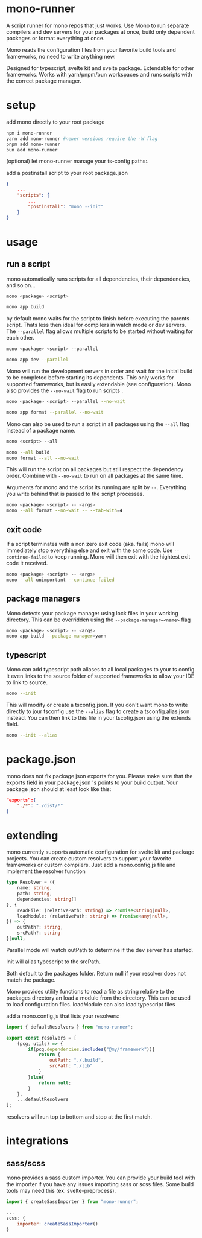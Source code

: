 # mono-runner

A script runner for mono repos that just works. Use Mono to run separate compilers and dev servers for your packages at once, build only dependent packages or format everything at once. 

Mono reads the configuration files from your favorite build tools and frameworks, no need to write anything new.

Designed for typescript, svelte kit and svelte package. Extendable for other frameworks. Works with yarn/pnpm/bun workspaces and runs scripts with the correct package manager. 

# setup
add mono directly to your root package

```bash
npm i mono-runner
yarn add mono-runner #newer versions require the -W flag
pnpm add mono-runner
bun add mono-runner
```

(optional) let mono-runner manage your ts-config paths:.

add a postinstall script to your root package.json

```json
{
  	...
  	"scripts": {
    	...
    	"postinstall": "mono --init"
	}
}
```


# usage

## run a script

mono automatically runs scripts for all dependencies, their dependencies, and so on...

```bash
mono <package> <script>

mono app build
```
by default mono waits for the script to finish before executing the parents script. Thats less then ideal for compilers in watch mode or dev servers. The ```--parallel``` flag allows multiple scripts to be started without waiting for each other.

```bash
mono <package> <script> --parallel

mono app dev --parallel
```
Mono will run the development servers in order and wait for the initial build to be completed before starting its dependents. This only works for supported frameworks, but is easily extendable (see configuration). Mono also provides the ```--no-wait``` flag to run scripts .

```bash
mono <package> <script> --parallel --no-wait

mono app format --parallel --no-wait
```

Mono can also be used to run a script in all packages using the ```--all``` flag instead of a package name.

```bash
mono <script> --all

mono --all build
mono format --all --no-wait
```

This will run the script on all packages but still respect the dependency order. Combine with ```--no-wait``` to run on all packages at the same time.

Arguments for mono and the script its running are split by ```--```. Everything you write behind that is passed to the script processes.
```bash
mono <package> <script> -- <args>
mono --all format --no-wait -- --tab-with=4
```

## exit code

If a script terminates with a non zero exit code (aka. fails) mono will immediately stop everything else and exit with the same code. Use ```--continue-failed``` to keep running. Mono will then exit with the hightest exit code it received.

```bash
mono <package> <script> -- <args>
mono --all unimportant --continue-failed
```

## package managers

Mono detects your package manager using lock files in your working directory. This can be overridden using the ```--package-manager=<name>``` flag

```bash
mono <package> <script> -- <args>
mono app build --package-manager=yarn
```

## typescript
Mono can add typescript path aliases to all local packages to your ts config. It even links to the source folder of supported frameworks to allow your IDE to link to source.

```bash
mono --init
```
This will modify or create a tsconfig.json. If you don't want mono to write directly to jour tsconfig use the ```--alias``` flag to create a tsconfig.alias.json instead. You can then link to this file in your tscofig.json using the extends field.

```bash
mono --init --alias
```

# package.json

mono does not fix package json exports for you. Please make sure that the exports field in your package.json 's points to your build output. Your package json should at least look like this:
```json
"exports":{
	"./*": "./dist/*"
}
```


# extending
mono currently supports automatic configuration for svelte kit and package projects. You can create custom resolvers to support your favorite frameworks or custom compilers. Just add a mono.config.js file and implement the resolver function
```typescript
type Resolver = ({
	name: string,
	path: string,
	dependencies: string[]
}, {
	readFile: (relativePath: string) => Promise<string|null>,
	loadModule: (relativePath: string) => Promise<any|null>,
}) => {
	outPath?: string,
	srcPath?: string
}|null;
```
Parallel mode will watch outPath to determine if the dev server has started. 

Init will alias typescript to the srcPath. 

Both default to the packages folder. Return null if your resolver does not match the package.

Mono provides utility functions to read a file as string relative to the packages directory an load a module from the directory. This can be used to load configuration files. loadModule can also load typescript files

add a mono.config.js that lists your resolvers:

```javascript
import { defaultResolvers } from "mono-runner";

export const resolvers = [
	(pcg, utils) => {
		if(pcg.dependencies.includes("@my/framework")){
			return {
				outPath: "./.build",
				srcPath: "./lib"
			}
		}else{
			return null;
		}
	},
	...defaultResolvers
];
```
resolvers will run top to bottom and stop at the first match.


# integrations

## sass/scss

mono provides a sass custom importer. You can provide your build tool with the importer if you have any issues importing sass or scss files. Some build tools may need this (ex. svelte-preprocess).

```javascript
import { createSassImporter } from "mono-runner";

...
scss: {
	importer: createSassImporter()	
}

```
